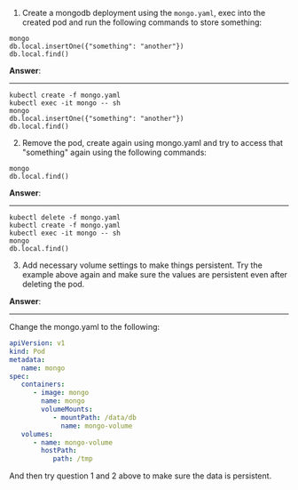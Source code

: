 1. Create a mongodb deployment using the `mongo.yaml`, exec into the created pod
   and run the following commands to store something:

```shell
mongo
db.local.insertOne({"something": "another"})
db.local.find()
```
**Answer**:
___
```shell
kubectl create -f mongo.yaml
kubectl exec -it mongo -- sh
mongo
db.local.insertOne({"something": "another"})
db.local.find()
```
2. Remove the pod, create again using mongo.yaml and try to access that "something" again
   using the following commands:

```shell
mongo
db.local.find()
```

**Answer**:
___

```shell
kubectl delete -f mongo.yaml
kubectl create -f mongo.yaml
kubectl exec -it mongo -- sh
mongo
db.local.find()
```

3. Add necessary volume settings to make things persistent.
   Try the example above again and make sure the values are persistent even after deleting the pod.
   
**Answer**:
___
Change the mongo.yaml to the following:
```yaml
apiVersion: v1
kind: Pod
metadata:
   name: mongo
spec:
   containers:
      - image: mongo
        name: mongo
        volumeMounts:
           - mountPath: /data/db
             name: mongo-volume
   volumes:
      - name: mongo-volume
        hostPath:
           path: /tmp
```
And then try question 1 and 2 above to make sure the data is persistent.
